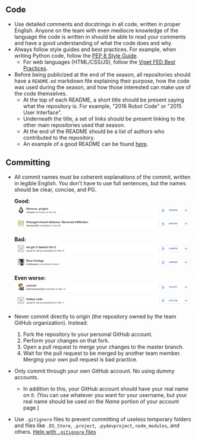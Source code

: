 ## Code
* Use detailed comments and docstrings in all code, written in proper English. Anyone on the team with even mediocre knowledge of the language the code is written in should be able to read your comments and have a good understanding of what the code does and why.
* Always follow style guides and best practices. For example, when writing Python code, follow the [PEP 8 Style Guide](https://www.python.org/dev/peps/pep-0008).
    * For web languages (HTML/CSS/JS), follow the [Viget FED Best Practices](https://github.com/greypants/FED-docs/blob/master/Best-Practices.md).
* Before being publicized at the end of the season, all repositories should have a `README.md` markdown file explaining their purpose, how the code was used during the season, and how those interested can make use of the code themselves.
    * At the top of each README, a short title should be present saying what the repository is. For example, "2016 Robot Code" or "2015 User Interface".
    * Underneath the title, a set of links should be present linking to the other main repositories used that season.
    * At the end of the README should be a list of authors who contributed to the repository.
    * An example of a good README can be found [here](https://github.com/frc1418/2016-robot/blob/master/README.md).

## Committing
* All commit names must be coherent explanations of the commit, written in legible English. You don't have to use full sentences, but the names should be clear, concise, and PG.

    **Good:**
    ![Good commit](images/commit2.png)
    ![Good commit](images/commit5.png)

    **Bad:**
    ![Bad commit](images/commit3.png)
    ![Bad commit](images/commit6.png)

    **Even worse:**
    ![Worse commit](images/commit1.png)
    ![Worse commit](images/commit4.png)

* Never commit directly to origin (the repository owned by the team GitHub organization). Instead:
    1. Fork the repository to your personal GitHub account.
    2. Perform your changes on that fork.
    3. Open a pull request to merge your changes to the master branch.
    4. Wait for the pull request to be merged by another team member. Merging your own pull request is bad practice.
* Only commit through your own GitHub account. No using dummy accounts.
    * In addition to this, your GitHub account should have your real name on it. (You can use whatever you want for your username, but your real name should be used on the _Name_ portion of your account page.)
* Use `.gitignore` files to prevent committing of useless temporary folders and files like `.DS_Store`, `.project`, `.pydevproject`, `node_modules`, and others. [Help with `.gitignore` files](https://help.github.com/articles/ignoring-files)
